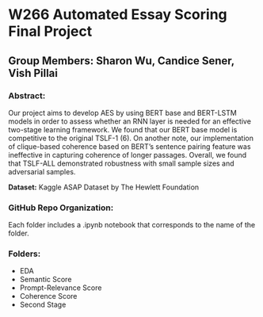 # W266 Automated Essay Scoring Final Project
## Group Members: Sharon Wu, Candice Sener, Vish Pillai

### Abstract: 

Our project aims to develop AES by using BERT base and BERT-LSTM models in order to assess whether an RNN layer is needed for an effective two-stage learning framework. We found that our BERT base model is competitive to the original TSLF-1 (6). On another note, our implementation of clique-based coherence based on BERT’s sentence pairing feature was ineffective in capturing coherence of longer passages. Overall, we found that TSLF-ALL demonstrated robustness with small sample sizes and adversarial samples.

**Dataset:** Kaggle ASAP Dataset by The Hewlett Foundation

### GitHub Repo Organization:

Each folder includes a .ipynb notebook that corresponds to the name of the folder. 

### Folders:
* EDA 
* Semantic Score
* Prompt-Relevance Score
* Coherence Score
* Second Stage 
